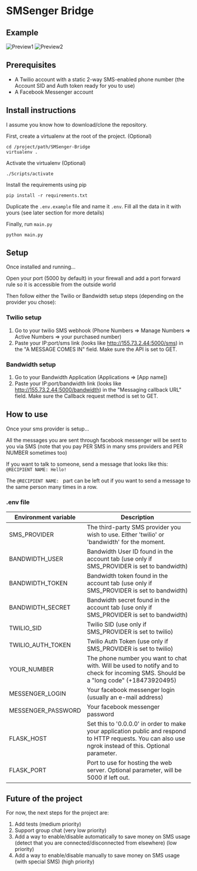 # SMSenger Bridge

## Example

![Preview1](./images/woebot.jpg)
![Preview2](./images/cell.jpg)

## Prerequisites

- A Twilio account with a static 2-way SMS-enabled phone number (the Account SID and Auth token ready for you to use)
- A Facebook Messenger account

## Install instructions
I assume you know how to download/clone the repository.

First, create a virtualenv at the root of the project. (Optional)
```
cd /project/path/SMSenger-Bridge
virtualenv .
```

Activate the virtualenv (Optional)
```
./Scripts/activate
```

Install the requirements using pip
```
pip install -r requirements.txt
```

Duplicate the `.env.example` file and name it `.env`. Fill all the data in it with yours (see later section for more details)

Finally, run `main.py`
```
python main.py
```

## Setup
Once installed and running...

Open your port (5000 by default) in your firewall and add a port forward rule so it is accessible from the outside world

Then follow either the Twilio or Bandwidth setup steps (depending on the provider you chose):

### Twilio setup
1. Go to your twilio SMS webhook (Phone Numbers => Manage Numbers => Active Numbers => your purchased number)
1. Paste your IP:port/sms link (looks like http://155.73.2.44:5000/sms) in the "A MESSAGE COMES IN" field. Make sure the API is set to GET.

### Bandwidth setup
1. Go to your Bandwidth Application (Applications => [App name])
1. Paste your IP:port/bandwidth link (looks like http://155.73.2.44:5000/bandwidth) in the "Messaging callback URL" field. Make sure the Callback request method is set to GET.

## How to use
Once your sms provider is setup...

All the messages you are sent through facebook messenger will be sent to you via SMS (note that you pay PER SMS in many sms providers and PER NUMBER sometimes too)

If you want to talk to someone, send a message that looks like this: `@RECIPIENT NAME: Hello!`

The `@RECIPIENT NAME: ` part can be left out if you want to send a message to the same person many times in a row.

### .env file

| Environment variable | Description                                                                                                                                              |
|----------------------|----------------------------------------------------------------------------------------------------------------------------------------------------------|
| SMS_PROVIDER         | The third-party SMS provider you wish to use. Either 'twilio' or 'bandwidth' for the moment.                                                             |
| BANDWIDTH_USER       | Bandwidth User ID found in the account tab (use only if SMS_PROVIDER is set to bandwidth)                                                                |
| BANDWIDTH_TOKEN      | Bandwidth token found in the account tab (use only if SMS_PROVIDER is set to bandwidth)                                                                  |
| BANDWIDTH_SECRET     | Bandwidth secret found in the account tab (use only if SMS_PROVIDER is set to bandwidth)                                                                 |
| TWILIO_SID           | Twilio SID (use only if SMS_PROVIDER is set to twilio)                                                                                                   |
| TWILIO_AUTH_TOKEN    | Twilio Auth Token (use only if SMS_PROVIDER is set to twilio)                                                                                            |
| YOUR_NUMBER          | The phone number you want to chat with. Will be used to notify and to check for incoming SMS. Should be a "long code" (+18473920495)                     |
| MESSENGER_LOGIN      | Your facebook messenger login (usually an e-mail address)                                                                                                |
| MESSENGER_PASSWORD   | Your facebook messenger password                                                                                                                         |
| FLASK_HOST           | Set this to '0.0.0.0' in order to make your application public and respond to HTTP requests. You can also use ngrok instead of this. Optional parameter. |
| FLASK_PORT           | Port to use for hosting the web server. Optional parameter, will be 5000 if left out.                                                                    |

## Future of the project
For now, the next steps for the project are:

1. Add tests (medium priority)
2. Support group chat (very low priority)
3. Add a way to enable/disable automatically to save money on SMS usage (detect that you are connected/disconnected from elsewhere) (low priority)
4. Add a way to enable/disable manually to save money on SMS usage (with special SMS) (high priority)
